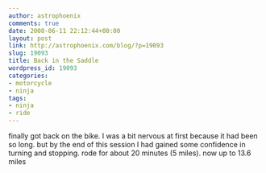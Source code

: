 ```yaml
---
author: astrophoenix
comments: true
date: 2008-06-11 22:12:44+00:00
layout: post
link: http://astrophoenix.com/blog/?p=19093
slug: 19093
title: Back in the Saddle
wordpress_id: 19093
categories:
- motorcycle
- ninja
tags:
- ninja
- ride
---
```


finally got back on the bike. I was a bit nervous at first because it had been so long. but by the end of this session I had gained some confidence in turning and stopping. rode for about 20 minutes (5 miles). now up to 13.6 miles
